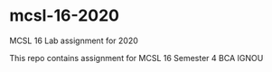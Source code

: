 # mcsl-16-2020
MCSL 16 Lab assignment for 2020 

This repo contains assignment for MCSL 16 Semester 4 BCA IGNOU
